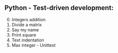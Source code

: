 ## Python - Test-driven development:

0. Integers addition
1. Divide a matrix
2. Say my name
3. Print square
4. Text indentation
5. Max integer - Unittest